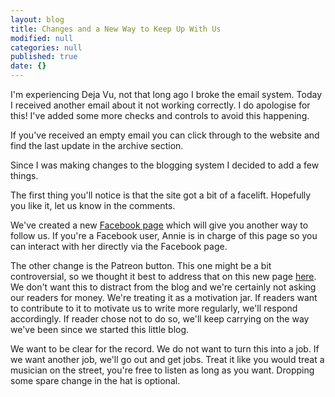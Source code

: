 ```yaml
---
layout: blog
title: Changes and a New Way to Keep Up With Us
modified: null
categories: null
published: true
date: {}
---
```


I'm experiencing Deja  Vu, not that long  ago I broke the email  system. Today I
received another email about it not  working correctly. I do apologise for this!
I've added some more checks and controls to avoid this happening.

If you've received an empty email you can click through to the website and find
the last update in the archive section.

Since I was making changes to the blogging system I decided to add a few
things.
<!--more-->

The first thing you'll notice is that the site got a bit of a facelift.
Hopefully you like it, let us know in the comments.

We've created a  new [Facebook page](https://web.facebook.com/SVTaleisin/) which
will give you another  way to follow us. If you're a Facebook  user, Annie is in
charge of this page so you can interact with her directly via the Facebook page.

The  other   change  is   the  Patreon   button.  This  one   might  be   a  bit
controversial,  so  we  thought  it  best  to address  that  on  this  new  page
[here](http://taleisin.com/patreon/). We  don't want  this to distract  from the
blog and we're certainly not asking our  readers for money. We're treating it as
a motivation jar.  If readers want to  contribute to it to motivate  us to write
more regularly, we'll  respond accordingly. If reader chose not  to do so, we'll
keep carrying on the way we've been since we started this little blog.

We want to be clear  for the record. We do not want to turn  this into a job. If
we want another job, we'll go out and  get jobs. Treat it like you would treat a
musician on the street, you're free to listen as long as you want. Dropping some
spare change in the hat is optional.
